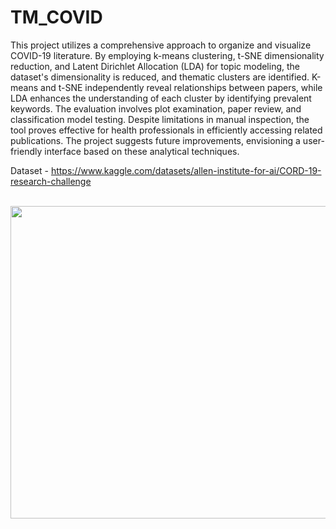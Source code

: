 # TM_COVID
This project utilizes a comprehensive approach to organize and visualize COVID-19 literature. By employing k-means clustering, t-SNE dimensionality reduction, and Latent Dirichlet Allocation (LDA) for topic modeling, the dataset's dimensionality is reduced, and thematic clusters are identified. K-means and t-SNE independently reveal relationships between papers, while LDA enhances the understanding of each cluster by identifying prevalent keywords. The evaluation involves plot examination, paper review, and classification model testing. Despite limitations in manual inspection, the tool proves effective for health professionals in efficiently accessing related publications. The project suggests future improvements, envisioning a user-friendly interface based on these analytical techniques.

Dataset - https://www.kaggle.com/datasets/allen-institute-for-ai/CORD-19-research-challenge

<br>
<a href="url"><img src="https://github.com/rodeketan/TM_COVID/blob/main/Images/bokeh_plot%20(2).png" align="left" height="500" width="800"></a>

